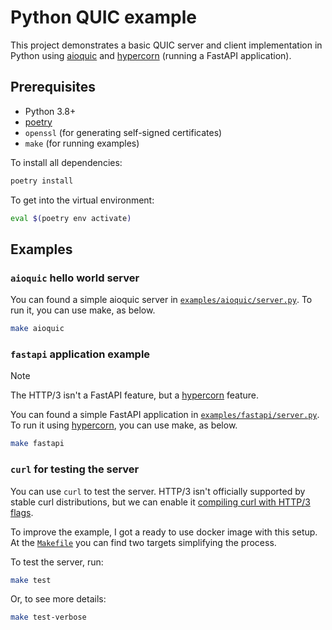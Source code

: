 # Python QUIC example

This project demonstrates a basic QUIC server and client implementation in Python using [aioquic](https://aioquic.readthedocs.io/en/latest/) and [hypercorn](https://hypercorn.readthedocs.io/en/latest/) (running a FastAPI application).

## Prerequisites

- Python 3.8+
- [poetry](https://python-poetry.org/)
- `openssl` (for generating self-signed certificates)
- `make` (for running examples)

To install all dependencies:

```bash
poetry install
```

To get into the virtual environment:

```bash
eval $(poetry env activate)
```

## Examples

### `aioquic` hello world server

You can found a simple aioquic server in [`examples/aioquic/server.py`](./examples/aioquic/server.py). To run it, you can use make, as below.

```bash
make aioquic
```

### `fastapi` application example

> [!NOTE]
> The HTTP/3 isn't a FastAPI feature, but a [hypercorn](https://pgjones.gitlab.io/hypercorn/) feature.

You can found a simple FastAPI application in [`examples/fastapi/server.py`](./examples/fastapi/server.py). To run it using [hypercorn](https://hypercorn.readthedocs.io/en/latest/), you can use make, as below.

```bash
make fastapi
```

### `curl` for testing the server

You can use `curl` to test the server. HTTP/3 isn't officially supported by stable curl distributions, but we can enable it [compiling curl with HTTP/3 flags](https://curl.se/docs/http3.html). 

To improve the example, I got a ready to use docker image with this setup. At the [`Makefile`](./Makefile) you can find two targets simplifying the process.

To test the server, run:

```bash
make test
```

Or, to see more details:

```bash
make test-verbose
```
